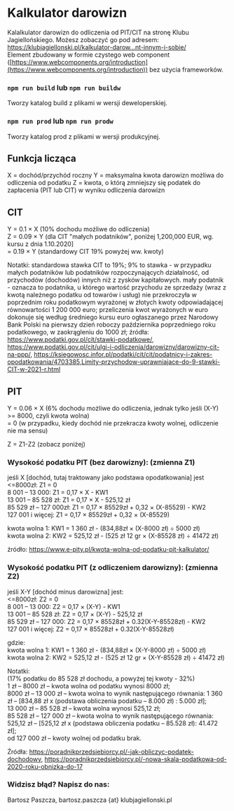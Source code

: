 # Kalkulator darowizn

Kalalkulator darowizn do odliczenia od PIT/CIT na stronę Klubu Jagiellońskiego. Możesz zobaczyć go pod adresem: https://klubjagiellonski.pl/kalkulator-darow…nt-innym-i-sobie/  
Element zbudowany w formie czystego web component ([https://www.webcomponents.org/introduction](https://www.webcomponents.org/introduction)) bez użycia frameworków.

### `npm run build` lub `npm run buildw`

Tworzy katalog build z plikami w wersji deweloperskiej.

### `npm run prod` lub `npm run prodw`

Tworzy katalog prod z plikami w wersji produkcyjnej.


## Funkcja licząca

X = dochód/przychód roczny 
Y = maksymalna kwota darowizn możliwa do odliczenia od podatku
Z = kwota, o którą zmniejszy się podatek do zapłacenia (PIT lub CIT) w wyniku odliczenia darowizn

## CIT

Y = 0.1 × X (10% dochodu możliwe do odliczenia)  
Z = 0.09 × Y  (dla CIT "małych podatników", poniżej 1,200,000 EUR, wg. kursu z dnia 1.10.2020]  
  = 0.19 × Y (standardowy CIT 19% powyżej ww. kwoty)  

Notatki: standardowa stawka CIT to 19%; 9% to stawka - w przypadku małych podatników lub podatników rozpoczynających działalność, od przychodów (dochodów) innych niż z zysków kapitałowych.
mały podatnik - oznacza to podatnika, u którego wartość przychodu ze sprzedaży (wraz z kwotą należnego podatku od towarów i usług) nie przekroczyła w poprzednim roku podatkowym wyrażonej w złotych kwoty odpowiadającej równowartości 1 200 000 euro; przeliczenia kwot wyrażonych w euro dokonuje się według średniego kursu euro ogłaszanego przez Narodowy Bank Polski na pierwszy dzień roboczy października poprzedniego roku podatkowego, w zaokrągleniu do 1000 zł;
źródła: https://www.podatki.gov.pl/cit/stawki-podatkowe/, https://www.podatki.gov.pl/cit/ulgi-i-odliczenia/darowizny/darowizny-cit-na-ppp/, https://ksiegowosc.infor.pl/podatki/cit/cit/podatnicy-i-zakres-opodatkowania/4703385,Limity-przychodow-uprawniajace-do-9-stawki-CIT-w-2021-r.html 

## PIT

Y = 0.06 × X (6% dochodu możliwe do odliczenia, jednak tylko jeśli (X-Y) >= 8000, czyli kwota wolna)  
  = 0 (w przypadku, kiedy dochód nie przekracza kwoty wolnej, odliczenie nie ma sensu)

Z = Z1-Z2 (zobacz poniżej)

### Wysokość podatku PIT (bez darowizny): (zmienna Z1)
jeśli X [dochód, tutaj traktowany jako podstawa opodatkowania] jest   
<=8000zł: Z1 = 0  
8 001 – 13 000: Z1 = 0,17 × X - KW1  
13 001 – 85 528 zł: Z1 = 0,17 × X - 525,12 zł  
85 529 zł – 127 000zł: Z1 = 0,17 × 85529zł + 0,32 × (X-85529) - KW2  
127 001 i więcej: Z1 = 0,17 × 85529zł + 0,32 × (X-85529)  

kwota wolna 1: KW1 = 1 360 zł - (834,88zł × (X-8000 zł) ÷ 5000 zł)  
kwota wolna 2: KW2 = 525,12 zł - (525 zł 12 gr × (X-85528 zł) ÷ 41472 zł)  

źródło: https://www.e-pity.pl/kwota-wolna-od-podatku-pit-kalkulator/ 

### Wysokość podatku PIT (z odliczeniem darowizny): (zmienna Z2)
jeśli X-Y [dochód minus darowizna] jest:  
<=8000zł: Z2 = 0  
8 001 – 13 000: Z2 = 0,17 × (X-Y) - KW1  
13 001 – 85 528 zł: Z2 = 0,17 × (X-Y) - 525,12 zł  
85 529 zł – 127 000: Z2 = 0,17 × 85528zł + 0.32(X-Y-85528zł) - KW2  
127 001 i więcej: Z2 = 0,17 × 85528zł + 0.32(X-Y-85528zł)  

gdzie:  
kwota wolna 1: KW1 = 1 360 zł - (834,88zł × (X-Y-8000 zł) ÷ 5000 zł)  
kwota wolna 2: KW2 = 525,12 zł - (525 zł 12 gr × (X-Y-85528 zł) ÷ 41472 zł)  

Notatki:  
(17% podatku do 85 528 zł dochodu, a powyżej tej kwoty - 32%)  
1 zł – 8000 zł – kwota wolna od podatku wynosi 8000 zł;  
8000 zł – 13 000 zł – kwota wolna to wynik następującego równania: 1 360 zł – [834,88 zł x (podstawa obliczenia podatku – 8.000 zł) : 5.000 zł];  
13 000 zł – 85 528 zł – kwota wolna wynosi 525,12 zł;  
85 528 zł – 127 000 zł – kwota wolna to wynik następującego równania: 525,12 zł – [525,12 zł x (podstawa obliczenia podatku – 85.528 zł): 41.472 zł];  
od 127 000 zł – kwoty wolnej od podatku brak.  

Źródła: https://poradnikprzedsiebiorcy.pl/-jak-obliczyc-podatek-dochodowy, https://poradnikprzedsiebiorcy.pl/-nowa-skala-podatkowa-od-2020-roku-obnizka-do-17 

### Widzisz błąd? Napisz do nas:
Bartosz Paszcza, bartosz.paszcza  {at} klubjagiellonski.pl

